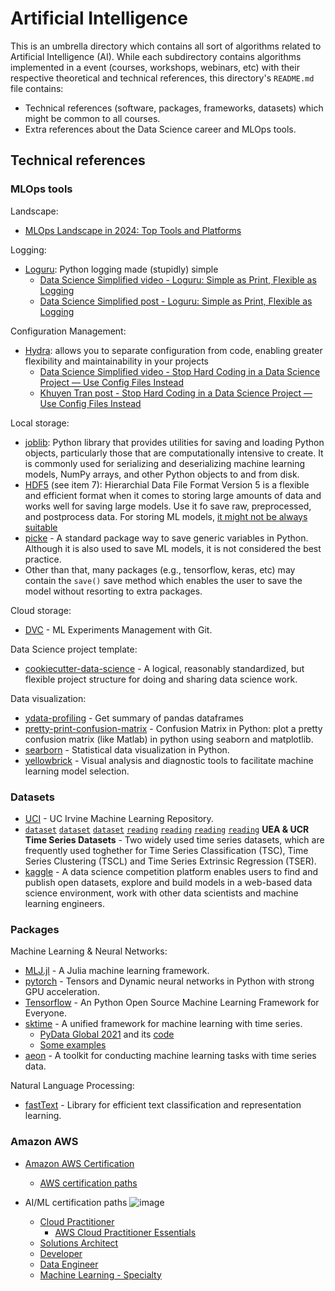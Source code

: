 # Artificial Intelligence

This is an umbrella directory which contains all sort of algorithms related to Artificial Intelligence (AI). While each subdirectory contains algorithms implemented in a event (courses, workshops, webinars, etc) with their respective theoretical and technical references, this directory's `README.md` file contains:

- Technical references (software, packages, frameworks, datasets) which might be common to all courses.
- Extra references about the Data Science career and MLOps tools.

## Technical references

### MLOps tools

Landscape:
- [MLOps Landscape in 2024: Top Tools and Platforms](https://neptune.ai/blog/mlops-tools-platforms-landscape)

Logging:

- [Loguru](https://github.com/Delgan/loguru): Python logging made (stupidly) simple
  - [Data Science Simplified video - Loguru: Simple as Print, Flexible as Logging](https://www.youtube.com/watch?v=XY_OrUoR-HU&ab_channel=DataScienceSimplified)
  - [Data Science Simplified post - Loguru: Simple as Print, Flexible as Logging](https://mathdatasimplified.com/simplify-your-python-logging-with-loguru/)

Configuration Management:

- [Hydra](https://hydra.cc/): allows you to separate configuration from code, enabling greater flexibility and maintainability in your projects
  - [Data Science Simplified video - Stop Hard Coding in a Data Science Project — Use Config Files Instead](https://www.youtube.com/watch?v=jaX9zrC7y4Y&ab_channel=DataScienceSimplified)
  - [Khuyen Tran post - Stop Hard Coding in a Data Science Project — Use Config Files Instead](https://towardsdatascience.com/stop-hard-coding-in-a-data-science-project-use-config-files-instead-479ac8ffc76f)

Local storage:

- [joblib](https://joblib.readthedocs.io/en/stable/): Python library that provides utilities for saving and loading Python objects, particularly those that are computationally intensive to create. It is commonly used for serializing and deserializing machine learning models, NumPy arrays, and other Python objects to and from disk.
- [HDF5](https://www.projectpro.io/article/how-to-save-a-machine-learning-model/776) (see item 7): Hierarchial Data File Format Version 5 is a flexible and efficient format when it comes to storing large amounts of data and works well for saving large models. Use it fo save raw, preprocessed, and postprocess data. For storing ML models, [it might not be always suitable](https://stackoverflow.com/questions/78294583/which-ml-models-can-be-saved-using-hdf5)
- [picke](https://machinelearningmastery.com/save-load-machine-learning-models-python-scikit-learn/) - A standard package way to save generic variables in Python. Although it is also used to save ML models, it is not considered the best practice.
- Other than that, many packages (e.g., tensorflow, keras, etc) may contain the `save()` save method which enables the user to save the model without resorting to extra packages.

Cloud storage:

- [DVC](https://github.com/iterative/dvc) - ML Experiments Management with Git.


Data Science project template:

- [cookiecutter-data-science](https://github.com/drivendata/cookiecutter-data-science) - A logical, reasonably standardized, but flexible project structure for doing and sharing data science work.

Data visualization:

- [ydata-profiling](https://github.com/ydataai/ydata-profiling) - Get summary of pandas dataframes
- [pretty-print-confusion-matrix](https://github.com/wcipriano/pretty-print-confusion-matrix) - Confusion Matrix in Python: plot a pretty confusion matrix (like Matlab) in python using seaborn and matplotlib.
- [searborn](https://github.com/mwaskom/seaborn) - Statistical data visualization in Python.
- [yellowbrick](https://github.com/DistrictDataLabs/yellowbrick) - Visual analysis and diagnostic tools to facilitate machine learning model selection.

### Datasets

- [UCI](https://archive.ics.uci.edu) - UC Irvine Machine Learning Repository.
- [`dataset`](https://www.timeseriesclassification.com/) [`dataset`](http://tseregression.org/) [`dataset`](https://www.cs.ucr.edu/%7Eeamonn/time_series_data_2018/) [`reading`](https://arxiv.org/pdf/2006.10996.pdf) [`reading`](https://arxiv.org/pdf/1810.07758.pdf) [`reading`](https://www.cs.ucr.edu/%7Eeamonn/time_series_data_2018/BriefingDocument2018.pdf) [`reading`](https://arxiv.org/pdf/1811.00075.pdf) **UEA & UCR Time Series Datasets** - Two widely used time series datasets, which are frequently used toghether for Time Series Classification (TSC), Time Series Clustering (TSCL) and Time Series Extrinsic Regression (TSER).
- [kaggle](https://www.kaggle.com/) - A data science competition platform enables users to find and publish open datasets, explore and build models in a web-based data science environment, work with other data scientists and machine learning engineers.

### Packages

Machine Learning & Neural Networks:

- [MLJ.jl](https://github.com/alan-turing-institute/MLJ.jl) - A Julia machine learning framework.
- [pytorch](https://pytorch.org/) - Tensors and Dynamic neural networks in Python with strong GPU acceleration.
- [Tensorflow](https://github.com/tensorflow/tensorflow) - An Python Open Source Machine Learning Framework for Everyone.
- [sktime](https://github.com/sktime/sktime) - A unified framework for machine learning with time series.
  - [PyData Global 2021](https://youtube.com/watch?v=ODspi8-uWgo) and its [code](https://github.com/sktime/sktime-tutorial-pydata-global-2021)
  - [Some examples](https://github.com/sktime/sktime/tree/main/examples)
- [aeon](https://github.com/aeon-toolkit/aeon) - A toolkit for conducting machine learning tasks with time series data.

Natural Language Processing:

- [fastText](https://fasttext.cc/) - Library for efficient text classification and representation learning.

### Amazon AWS

- [Amazon AWS Certification](https://aws.amazon.com/certification/)
  - [AWS certification paths](https://d1.awsstatic.com/training-and-certification/docs/AWS_certification_paths.pdf)

- AI/ML certification paths
  ![image](https://github.com/tapyu/algorithms/assets/22801918/0e53196e-ef36-4e9c-a9a7-eb581dcb6963)

  - [Cloud Practitioner](https://aws.amazon.com/certification/certified-cloud-practitioner/)
    - [AWS Cloud Practitioner Essentials](https://explore.skillbuilder.aws/learn/course/external/view/elearning/134/aws-cloud-practitioner-essentials)
  - [Solutions Architect](https://aws.amazon.com/certification/certified-solutions-architect-associate/)
  - [Developer](https://aws.amazon.com/certification/certified-developer-associate/)
  - [Data Engineer](https://aws.amazon.com/certification/certified-data-engineer-associate/)
  - [Machine Learning - Specialty](https://aws.amazon.com/certification/certified-machine-learning-specialty/)

